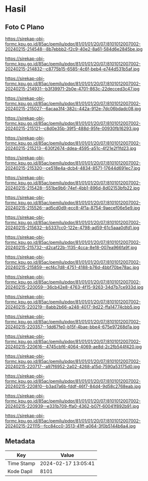 # Hasil

## Foto C Plano

https://sirekap-obj-formc.kpu.go.id/85ac/pemilu/pdpr/81/01/01/20/07/8101012007002-20240215-214548--8b7ebbb2-f2c9-40e2-8a61-584d6e2845be.jpg

https://sirekap-obj-formc.kpu.go.id/85ac/pemilu/pdpr/81/01/01/20/07/8101012007002-20240215-214832--c8775b15-6585-4c6f-beb4-e744d531b5af.jpg

https://sirekap-obj-formc.kpu.go.id/85ac/pemilu/pdpr/81/01/01/20/07/8101012007002-20240215-214931--b3f39971-2b0e-4701-863c-22decced3c47.jpg

https://sirekap-obj-formc.kpu.go.id/85ac/pemilu/pdpr/81/01/01/20/07/8101012007002-20240215-215027--6acaa3f4-382c-442a-912e-7dc06bdadc08.jpg

https://sirekap-obj-formc.kpu.go.id/85ac/pemilu/pdpr/81/01/01/20/07/8101012007002-20240215-215121--c8d0e35b-39f5-488d-95fe-00930fb16293.jpg

https://sirekap-obj-formc.kpu.go.id/85ac/pemilu/pdpr/81/01/01/20/07/8101012007002-20240215-215213--630f2674-ddea-4595-a51c-4f21e2f1fd23.jpg

https://sirekap-obj-formc.kpu.go.id/85ac/pemilu/pdpr/81/01/01/20/07/8101012007002-20240215-215320--ce518e4a-dcb4-4834-8571-17644d691ec7.jpg

https://sirekap-obj-formc.kpu.go.id/85ac/pemilu/pdpr/81/01/01/20/07/8101012007002-20240215-215428--551be9b6-74ef-4bb1-896d-8d02153bfb22.jpg

https://sirekap-obj-formc.kpu.go.id/85ac/pemilu/pdpr/81/01/01/20/07/8101012007002-20240215-215526--ad5cd0d9-ecc8-4f1a-8754-9aecef06e5e9.jpg

https://sirekap-obj-formc.kpu.go.id/85ac/pemilu/pdpr/81/01/01/20/07/8101012007002-20240215-215632--b5337cc0-122e-4798-ad59-61c5aaa0dfd1.jpg

https://sirekap-obj-formc.kpu.go.id/85ac/pemilu/pdpr/81/01/01/20/07/8101012007002-20240215-215732--d2caf22b-1135-4cca-8e18-007ea966fa9f.jpg

https://sirekap-obj-formc.kpu.go.id/85ac/pemilu/pdpr/81/01/01/20/07/8101012007002-20240215-215859--ecf4c7d8-4751-4188-b76d-4bbf70be78ac.jpg

https://sirekap-obj-formc.kpu.go.id/85ac/pemilu/pdpr/81/01/01/20/07/8101012007002-20240215-220059--36cb42e8-4763-4f15-9263-34d7b7ce933d.jpg

https://sirekap-obj-formc.kpu.go.id/85ac/pemilu/pdpr/81/01/01/20/07/8101012007002-20240215-220219--8abb2b66-a248-4017-9d22-ffa14774cbb5.jpg

https://sirekap-obj-formc.kpu.go.id/85ac/pemilu/pdpr/81/01/01/20/07/8101012007002-20240215-220357--1dd67fe0-b15f-4bae-bbe4-675e97268d1a.jpg

https://sirekap-obj-formc.kpu.go.id/85ac/pemilu/pdpr/81/01/01/20/07/8101012007002-20240215-220616--4745cbf6-4064-4069-ae8d-2c2fb544f420.jpg

https://sirekap-obj-formc.kpu.go.id/85ac/pemilu/pdpr/81/01/01/20/07/8101012007002-20240215-220717--a97f6952-2a02-4268-a15d-7590a53175d0.jpg

https://sirekap-obj-formc.kpu.go.id/85ac/pemilu/pdpr/81/01/01/20/07/8101012007002-20240215-220810--b3ad7a6b-fddf-46f7-84d4-9d58c2768eab.jpg

https://sirekap-obj-formc.kpu.go.id/85ac/pemilu/pdpr/81/01/01/20/07/8101012007002-20240215-220939--e331b709-ffa0-4362-b07f-60041f892b91.jpg

https://sirekap-obj-formc.kpu.go.id/85ac/pemilu/pdpr/81/01/01/20/07/8101012007002-20240215-221115--fcc84cc0-3513-41ff-a064-3f0b5144b6a4.jpg


## Metadata

| Key        | Value               |
| ---------- | ------------------- |
| Time Stamp | 2024-02-17 13:05:41 |
| Kode Dapil | 8101                |



